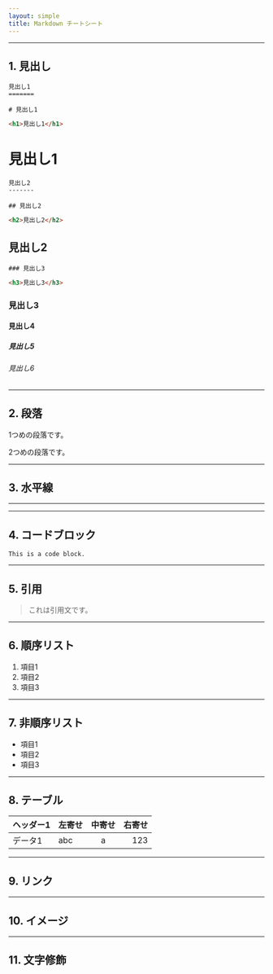 ```yaml
---
layout: simple
title: Markdown チートシート
---
```


---
## 1. 見出し

```
見出し1
=======
```

```
# 見出し1
```

```html
<h1>見出し1</h1>
```

# 見出し1

```
見出し2
-------
```

```
## 見出し2
```

```html
<h2>見出し2</h2>
```

## 見出し2

```
### 見出し3
```

```html
<h3>見出し3</h3>
```

### 見出し3

#### 見出し4

##### 見出し5

###### 見出し6

---
## 2. 段落

1つめの段落です。

2つめの段落です。

---
## 3. 水平線

---

---
## 4. コードブロック

```
This is a code block.
```

---
## 5. 引用

> これは引用文です。

---
## 6. 順序リスト

1. 項目1
1. 項目2
1. 項目3

---
## 7. 非順序リスト

- 項目1
- 項目2
- 項目3

---
## 8. テーブル

|ヘッダー1|左寄せ|中寄せ|右寄せ|
|-------|:----|:---:|----:|
|データ1|abc|a|123|

---
## 9. リンク

---
## 10. イメージ

---
## 11. 文字修飾
